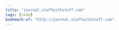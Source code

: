 ```yaml
---
title: "journal.stuffwithstuff.com"
tags: [code]
bookmark-of: "http://journal.stuffwithstuff.com"
---
```

